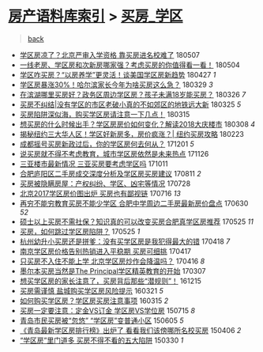 [房产语料库索引](../../README.md)  > [买房_学区](买房_学区.md)
====
> [back](../README.md)

- [学区房凉了？北京严审入学资格 靠买房进名校难了](http://jkwz.applinzi.com/ittc/7100060524224185350.html#%E5%AD%A6%E5%8C%BA%E6%88%BF%E5%87%89%E4%BA%86%EF%BC%9F%E5%8C%97%E4%BA%AC%E4%B8%A5%E5%AE%A1%E5%85%A5%E5%AD%A6%E8%B5%84%E6%A0%BC+%E9%9D%A0%E4%B9%B0%E6%88%BF%E8%BF%9B%E5%90%8D%E6%A0%A1%E9%9A%BE%E4%BA%86) 180507  
- [一线老房、学区房和次新房哪家强？考虑买房的你值得看一看！](http://jkwz.applinzi.com/ittc/7099182960374973450.html#%E4%B8%80%E7%BA%BF%E8%80%81%E6%88%BF%E3%80%81%E5%AD%A6%E5%8C%BA%E6%88%BF%E5%92%8C%E6%AC%A1%E6%96%B0%E6%88%BF%E5%93%AA%E5%AE%B6%E5%BC%BA%EF%BC%9F%E8%80%83%E8%99%91%E4%B9%B0%E6%88%BF%E7%9A%84%E4%BD%A0%E5%80%BC%E5%BE%97%E7%9C%8B%E4%B8%80%E7%9C%8B%EF%BC%81) 180504  
- [学区咋买房？“以房养学”更灵活！谈美国学区房新趋势](http://jkwz.applinzi.com/ittc/7096708465320002576.html#%E5%AD%A6%E5%8C%BA%E5%92%8B%E4%B9%B0%E6%88%BF%EF%BC%9F%E2%80%9C%E4%BB%A5%E6%88%BF%E5%85%BB%E5%AD%A6%E2%80%9D%E6%9B%B4%E7%81%B5%E6%B4%BB%EF%BC%81%E8%B0%88%E7%BE%8E%E5%9B%BD%E5%AD%A6%E5%8C%BA%E6%88%BF%E6%96%B0%E8%B6%8B%E5%8A%BF) 180427 *1* 
- [学区房暴涨30%！哈尔滨家长今年为啥买房这么急？](http://jkwz.applinzi.com/ittc/7085896891512652817.html#%E5%AD%A6%E5%8C%BA%E6%88%BF%E6%9A%B4%E6%B6%A830%25%EF%BC%81%E5%93%88%E5%B0%94%E6%BB%A8%E5%AE%B6%E9%95%BF%E4%BB%8A%E5%B9%B4%E4%B8%BA%E5%95%A5%E4%B9%B0%E6%88%BF%E8%BF%99%E4%B9%88%E6%80%A5%EF%BC%9F) 180329 *3* 
- [在滨湖哪里买房好？政务区周边学区房？孩子未满18岁能买房？](http://jkwz.applinzi.com/ittc/7084925885264430087.html#%E5%9C%A8%E6%BB%A8%E6%B9%96%E5%93%AA%E9%87%8C%E4%B9%B0%E6%88%BF%E5%A5%BD%EF%BC%9F%E6%94%BF%E5%8A%A1%E5%8C%BA%E5%91%A8%E8%BE%B9%E5%AD%A6%E5%8C%BA%E6%88%BF%EF%BC%9F%E5%AD%A9%E5%AD%90%E6%9C%AA%E6%BB%A118%E5%B2%81%E8%83%BD%E4%B9%B0%E6%88%BF%EF%BC%9F) 180326 *7* 
- [买房不纠结|没有学区的市区老破小真的不如郊区的地铁远大新](http://jkwz.applinzi.com/ittc/7084368793969361937.html#%E4%B9%B0%E6%88%BF%E4%B8%8D%E7%BA%A0%E7%BB%93%7C%E6%B2%A1%E6%9C%89%E5%AD%A6%E5%8C%BA%E7%9A%84%E5%B8%82%E5%8C%BA%E8%80%81%E7%A0%B4%E5%B0%8F%E7%9C%9F%E7%9A%84%E4%B8%8D%E5%A6%82%E9%83%8A%E5%8C%BA%E7%9A%84%E5%9C%B0%E9%93%81%E8%BF%9C%E5%A4%A7%E6%96%B0) 180325 *5* 
- [买房陷阱深似海，购买学区房请注意一下几点！](http://jkwz.applinzi.com/ittc/7080626878526522384.html#%E4%B9%B0%E6%88%BF%E9%99%B7%E9%98%B1%E6%B7%B1%E4%BC%BC%E6%B5%B7%EF%BC%8C%E8%B4%AD%E4%B9%B0%E5%AD%A6%E5%8C%BA%E6%88%BF%E8%AF%B7%E6%B3%A8%E6%84%8F%E4%B8%80%E4%B8%8B%E5%87%A0%E7%82%B9%EF%BC%81) 180315  
- [想买房的什么时候出手？学区房房价如何变化？解读2018大庆楼市](http://jkwz.applinzi.com/ittc/7078100474807190544.html#%E6%83%B3%E4%B9%B0%E6%88%BF%E7%9A%84%E4%BB%80%E4%B9%88%E6%97%B6%E5%80%99%E5%87%BA%E6%89%8B%EF%BC%9F%E5%AD%A6%E5%8C%BA%E6%88%BF%E6%88%BF%E4%BB%B7%E5%A6%82%E4%BD%95%E5%8F%98%E5%8C%96%EF%BC%9F%E8%A7%A3%E8%AF%BB2018%E5%A4%A7%E5%BA%86%E6%A5%BC%E5%B8%82) 180308 *4* 
- [揭秘纽约三大华人区！学区好新房多，房价疯涨？| 纽约买房攻略](http://jkwz.applinzi.com/ittc/7073370356209681418.html#%E6%8F%AD%E7%A7%98%E7%BA%BD%E7%BA%A6%E4%B8%89%E5%A4%A7%E5%8D%8E%E4%BA%BA%E5%8C%BA%EF%BC%81%E5%AD%A6%E5%8C%BA%E5%A5%BD%E6%96%B0%E6%88%BF%E5%A4%9A%EF%BC%8C%E6%88%BF%E4%BB%B7%E7%96%AF%E6%B6%A8%EF%BC%9F%7C+%E7%BA%BD%E7%BA%A6%E4%B9%B0%E6%88%BF%E6%94%BB%E7%95%A5) 180223  
- [成都摇号买房新政过后，你的学区房何去何从？](http://jkwz.applinzi.com/ittc/7042073666823652369.html#%E6%88%90%E9%83%BD%E6%91%87%E5%8F%B7%E4%B9%B0%E6%88%BF%E6%96%B0%E6%94%BF%E8%BF%87%E5%90%8E%EF%BC%8C%E4%BD%A0%E7%9A%84%E5%AD%A6%E5%8C%BA%E6%88%BF%E4%BD%95%E5%8E%BB%E4%BD%95%E4%BB%8E%EF%BC%9F) 171201 *5* 
- [说买房就不得不考虑教育，城市学区房依然是未来热点](http://jkwz.applinzi.com/ittc/7040203594932945936.html#%E8%AF%B4%E4%B9%B0%E6%88%BF%E5%B0%B1%E4%B8%8D%E5%BE%97%E4%B8%8D%E8%80%83%E8%99%91%E6%95%99%E8%82%B2%EF%BC%8C%E5%9F%8E%E5%B8%82%E5%AD%A6%E5%8C%BA%E6%88%BF%E4%BE%9D%E7%84%B6%E6%98%AF%E6%9C%AA%E6%9D%A5%E7%83%AD%E7%82%B9) 171126  
- [三亚楼市最新情况 三亚买房要考虑学区吗](http://jkwz.applinzi.com/ittc/7023117725013115920.html#%E4%B8%89%E4%BA%9A%E6%A5%BC%E5%B8%82%E6%9C%80%E6%96%B0%E6%83%85%E5%86%B5+%E4%B8%89%E4%BA%9A%E4%B9%B0%E6%88%BF%E8%A6%81%E8%80%83%E8%99%91%E5%AD%A6%E5%8C%BA%E5%90%97) 171011  
- [合肥庐阳区二手房成交深度分析及学区房买房建议](http://jkwz.applinzi.com/ittc/7000594038083027984.html#%E5%90%88%E8%82%A5%E5%BA%90%E9%98%B3%E5%8C%BA%E4%BA%8C%E6%89%8B%E6%88%BF%E6%88%90%E4%BA%A4%E6%B7%B1%E5%BA%A6%E5%88%86%E6%9E%90%E5%8F%8A%E5%AD%A6%E5%8C%BA%E6%88%BF%E4%B9%B0%E6%88%BF%E5%BB%BA%E8%AE%AE) 170811 *2* 
- [买房被隐瞒房屋：产权纠纷、学区、凶宅等情况](http://jkwz.applinzi.com/ittc/6995113232724132880.html#%E4%B9%B0%E6%88%BF%E8%A2%AB%E9%9A%90%E7%9E%92%E6%88%BF%E5%B1%8B%EF%BC%9A%E4%BA%A7%E6%9D%83%E7%BA%A0%E7%BA%B7%E3%80%81%E5%AD%A6%E5%8C%BA%E3%80%81%E5%87%B6%E5%AE%85%E7%AD%89%E6%83%85%E5%86%B5) 170728  
- [北京2017学区房价图出炉 买房也有鄙视链](http://jkwz.applinzi.com/ittc/6990898707372180496.html#%E5%8C%97%E4%BA%AC2017%E5%AD%A6%E5%8C%BA%E6%88%BF%E4%BB%B7%E5%9B%BE%E5%87%BA%E7%82%89+%E4%B9%B0%E6%88%BF%E4%B9%9F%E6%9C%89%E9%84%99%E8%A7%86%E9%93%BE) 170716 *13* 
- [再穷不能穷教育买房不能少学区 合肥中学周边二手房最新房价盘点](http://jkwz.applinzi.com/ittc/6985007510061581317.html#%E5%86%8D%E7%A9%B7%E4%B8%8D%E8%83%BD%E7%A9%B7%E6%95%99%E8%82%B2%E4%B9%B0%E6%88%BF%E4%B8%8D%E8%83%BD%E5%B0%91%E5%AD%A6%E5%8C%BA+%E5%90%88%E8%82%A5%E4%B8%AD%E5%AD%A6%E5%91%A8%E8%BE%B9%E4%BA%8C%E6%89%8B%E6%88%BF%E6%9C%80%E6%96%B0%E6%88%BF%E4%BB%B7%E7%9B%98%E7%82%B9) 170630 *52* 
- [硕士以上买房不需社保？知识真的可以改变买房合肥真学区房推荐](http://jkwz.applinzi.com/ittc/6971648292428448773.html#%E7%A1%95%E5%A3%AB%E4%BB%A5%E4%B8%8A%E4%B9%B0%E6%88%BF%E4%B8%8D%E9%9C%80%E7%A4%BE%E4%BF%9D%EF%BC%9F%E7%9F%A5%E8%AF%86%E7%9C%9F%E7%9A%84%E5%8F%AF%E4%BB%A5%E6%94%B9%E5%8F%98%E4%B9%B0%E6%88%BF%E5%90%88%E8%82%A5%E7%9C%9F%E5%AD%A6%E5%8C%BA%E6%88%BF%E6%8E%A8%E8%8D%90) 170525 *11* 
- [买房，如何跳过学区房陷阱？](http://jkwz.applinzi.com/ittc/6971509056693863429.html#%E4%B9%B0%E6%88%BF%EF%BC%8C%E5%A6%82%E4%BD%95%E8%B7%B3%E8%BF%87%E5%AD%A6%E5%8C%BA%E6%88%BF%E9%99%B7%E9%98%B1%EF%BC%9F) 170525 *1* 
- [杭州幼升小买房还是拼爹：没有买学区房是我犯得最大的错](http://jkwz.applinzi.com/ittc/6957984621324141573.html#%E6%9D%AD%E5%B7%9E%E5%B9%BC%E5%8D%87%E5%B0%8F%E4%B9%B0%E6%88%BF%E8%BF%98%E6%98%AF%E6%8B%BC%E7%88%B9%EF%BC%9A%E6%B2%A1%E6%9C%89%E4%B9%B0%E5%AD%A6%E5%8C%BA%E6%88%BF%E6%98%AF%E6%88%91%E7%8A%AF%E5%BE%97%E6%9C%80%E5%A4%A7%E7%9A%84%E9%94%99) 170418 *7* 
- [南京学区房价格告别热销进入平稳期 买房可细挑](http://jkwz.applinzi.com/ittc/6957548443672249349.html#%E5%8D%97%E4%BA%AC%E5%AD%A6%E5%8C%BA%E6%88%BF%E4%BB%B7%E6%A0%BC%E5%91%8A%E5%88%AB%E7%83%AD%E9%94%80%E8%BF%9B%E5%85%A5%E5%B9%B3%E7%A8%B3%E6%9C%9F+%E4%B9%B0%E6%88%BF%E5%8F%AF%E7%BB%86%E6%8C%91) 170417  
- [只买房不入住不能上学 北京学区房炒作会降温吗？](http://jkwz.applinzi.com/ittc/6957150937817809924.html#%E5%8F%AA%E4%B9%B0%E6%88%BF%E4%B8%8D%E5%85%A5%E4%BD%8F%E4%B8%8D%E8%83%BD%E4%B8%8A%E5%AD%A6+%E5%8C%97%E4%BA%AC%E5%AD%A6%E5%8C%BA%E6%88%BF%E7%82%92%E4%BD%9C%E4%BC%9A%E9%99%8D%E6%B8%A9%E5%90%97%EF%BC%9F) 170416 *8* 
- [墨尔本买房当然是The Principal学区精英教育的开始](http://jkwz.applinzi.com/ittc/6942351090245960709.html#%E5%A2%A8%E5%B0%94%E6%9C%AC%E4%B9%B0%E6%88%BF%E5%BD%93%E7%84%B6%E6%98%AFThe+Principal%E5%AD%A6%E5%8C%BA%E7%B2%BE%E8%8B%B1%E6%95%99%E8%82%B2%E7%9A%84%E5%BC%80%E5%A7%8B) 170307  
- [想买学区房的家长注意了，买房背后那些“潜规则”！](http://jkwz.applinzi.com/ittc/6911898733246940165.html#%E6%83%B3%E4%B9%B0%E5%AD%A6%E5%8C%BA%E6%88%BF%E7%9A%84%E5%AE%B6%E9%95%BF%E6%B3%A8%E6%84%8F%E4%BA%86%EF%BC%8C%E4%B9%B0%E6%88%BF%E8%83%8C%E5%90%8E%E9%82%A3%E4%BA%9B%E2%80%9C%E6%BD%9C%E8%A7%84%E5%88%99%E2%80%9D%EF%BC%81) 161215  
- [买房需谨慎 盐城购买学区房风险提示](http://jkwz.applinzi.com/ittc/6811329316684039172.html#%E4%B9%B0%E6%88%BF%E9%9C%80%E8%B0%A8%E6%85%8E+%E7%9B%90%E5%9F%8E%E8%B4%AD%E4%B9%B0%E5%AD%A6%E5%8C%BA%E6%88%BF%E9%A3%8E%E9%99%A9%E6%8F%90%E7%A4%BA) 160321 *5* 
- [如何购买学区房？学区房买房注意事项](http://jkwz.applinzi.com/ittc/6809751817848095748.html#%E5%A6%82%E4%BD%95%E8%B4%AD%E4%B9%B0%E5%AD%A6%E5%8C%BA%E6%88%BF%EF%BC%9F%E5%AD%A6%E5%8C%BA%E6%88%BF%E4%B9%B0%E6%88%BF%E6%B3%A8%E6%84%8F%E4%BA%8B%E9%A1%B9) 160315 *2* 
- [买房一定要注意：定金VS订金 学区房VS学位房](http://jkwz.applinzi.com/ittc/547650615067439547.html#%E4%B9%B0%E6%88%BF%E4%B8%80%E5%AE%9A%E8%A6%81%E6%B3%A8%E6%84%8F%EF%BC%9A%E5%AE%9A%E9%87%91VS%E8%AE%A2%E9%87%91+%E5%AD%A6%E5%8C%BA%E6%88%BFVS%E5%AD%A6%E4%BD%8D%E6%88%BF) 150715 *8* 
- [青岛市民买房被“忽悠” “学区房”变普通小区](http://jkwz.applinzi.com/ittc/547650611418938305.html#%E9%9D%92%E5%B2%9B%E5%B8%82%E6%B0%91%E4%B9%B0%E6%88%BF%E8%A2%AB%E2%80%9C%E5%BF%BD%E6%82%A0%E2%80%9D+%E2%80%9C%E5%AD%A6%E5%8C%BA%E6%88%BF%E2%80%9D%E5%8F%98%E6%99%AE%E9%80%9A%E5%B0%8F%E5%8C%BA) 150605 *5* 
- [《青岛最新学区房排行榜》出炉了 看看我们该傍哪所名校买房](http://jkwz.applinzi.com/ittc/547650611403172300.html#%E3%80%8A%E9%9D%92%E5%B2%9B%E6%9C%80%E6%96%B0%E5%AD%A6%E5%8C%BA%E6%88%BF%E6%8E%92%E8%A1%8C%E6%A6%9C%E3%80%8B%E5%87%BA%E7%82%89%E4%BA%86+%E7%9C%8B%E7%9C%8B%E6%88%91%E4%BB%AC%E8%AF%A5%E5%82%8D%E5%93%AA%E6%89%80%E5%90%8D%E6%A0%A1%E4%B9%B0%E6%88%BF) 150406 *2* 
- [“学区房”里门道多 买房不得不看的五大陷阱](http://jkwz.applinzi.com/ittc/547650611400504319.html#%E2%80%9C%E5%AD%A6%E5%8C%BA%E6%88%BF%E2%80%9D%E9%87%8C%E9%97%A8%E9%81%93%E5%A4%9A+%E4%B9%B0%E6%88%BF%E4%B8%8D%E5%BE%97%E4%B8%8D%E7%9C%8B%E7%9A%84%E4%BA%94%E5%A4%A7%E9%99%B7%E9%98%B1) 150330 *1* 
